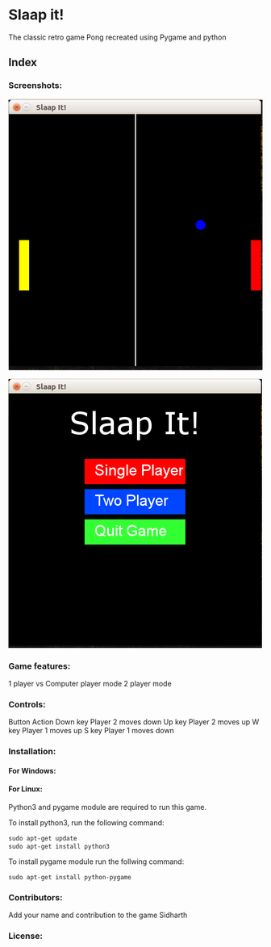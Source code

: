 # Slaap it!
The classic retro game Pong recreated using Pygame and python

## Index

### Screenshots:

![alt text](https://github.com/oxerz8/Slaap-it-/blob/master/Screenshots/Screenshot%20from%202019-03-19%2013-15-36.png)

![alt text](https://github.com/oxerz8/Slaap-it-/blob/master/Screenshots/Screenshot%20from%202019-03-19%2013-23-58.png)

### Game features:
1 player vs Computer player mode
2 player mode

### Controls:
Button
Action
Down key
Player 2 moves down
Up key
Player 2 moves up
W key
Player 1 moves up
S key
Player 1 moves down

### Installation:
#### For Windows:

#### For Linux:
Python3 and pygame module are required to run this game.

To install python3, run the following command:
```
sudo apt-get update
sudo apt-get install python3
```

To install pygame module run the follwing command:
```
sudo apt-get install python-pygame
```
### Contributors:
Add your name and contribution to the game
Sidharth
### License:
